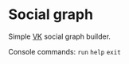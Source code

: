 # Social graph
Simple [VK](https://vk.com/) social graph builder.

Console commands: `run` `help` `exit`